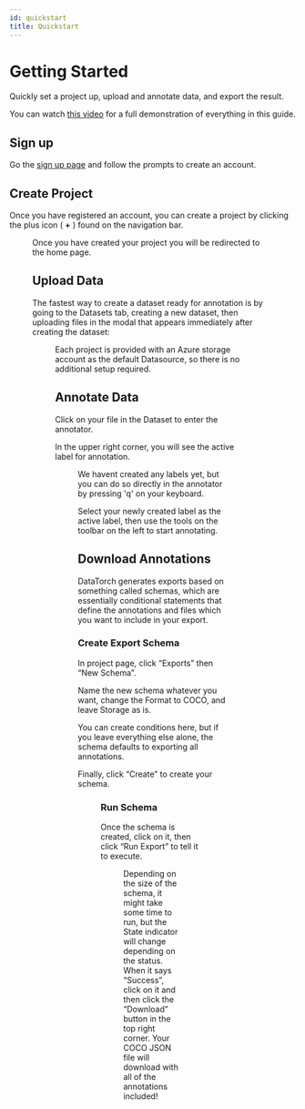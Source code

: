 ```yaml
---
id: quickstart
title: Quickstart
---
```


<CenteredImage src="rocket.png" width="40%" />

# Getting Started

Quickly set a project up, upload and annotate data, and export the result.

You can watch [this video](https://www.youtube.com/watch?v=kM4O1HoyPDc) for a full demonstration of everything in this guide.

## Sign up

Go the [sign up page](https://datatorch.io/auth?tab=register) and follow the prompts to create an account.

## Create Project

Once you have registered an account, you can create a project by clicking the
plus icon ( **+** ) found on the navigation bar.

<Figure 
  src="/figures/getting-started/create-project.png"
  width="100%"
  max-width="450px"
  caption="Initial form for creating a project"
/>

Once you have created your project you will be redirected to the home page.

## Upload Data

The fastest way to create a dataset ready for annotation is by going to the Datasets tab, creating a new dataset, then uploading files in the modal that appears immediately after creating the dataset:

<Figure 
  src="/figures/getting-started/fast-upload.png"
  width="100%"
  max-width="800px"
  caption="Upload screen immediately after creating a dataset"
/>

Each project is provided with an Azure storage account as the default Datasource, so there is no additional setup required.

## Annotate Data

Click on your file in the Dataset to enter the annotator.

In the upper right corner, you will see the active label for annotation.

<Figure 
  src="/figures/getting-started/annotator.png"
  width="100%"
  max-width="800px"
  caption="Annotator with key portions selected"
/>

We havent created any labels yet, but you can do so directly in the annotator by pressing 'q' on your keyboard.

Select your newly created label as the active label, then use the tools on the toolbar on the left to start annotating.

## Download Annotations

DataTorch generates exports based on something called schemas, which are essentially conditional statements that define the annotations and files which you want to include in your export.

### Create Export Schema

In project page, click “Exports” then “New Schema”.

Name the new schema whatever you want, change the Format to COCO, and leave Storage as is.

You can create conditions here, but if you leave everything else alone, the schema defaults to exporting all annotations.

Finally, click “Create” to create your schema.

<Figure 
  src="/figures/getting-started/schema.png"
  width="100%"
  max-width="800px"
  caption="Schema designer"
/>

### Run Schema

Once the schema is created, click on it, then click “Run Export” to tell it to execute.

<Figure 
  src="/figures/getting-started/run-export.png"
  width="100%"
  max-width="800px"
  caption="Schema status view"
/>

Depending on the size of the schema, it might take some time to run, but the State indicator will change depending on the status. When it says “Success”, click on it and then click the “Download” button in the top right corner. Your COCO JSON file will download with all of the annotations included!

